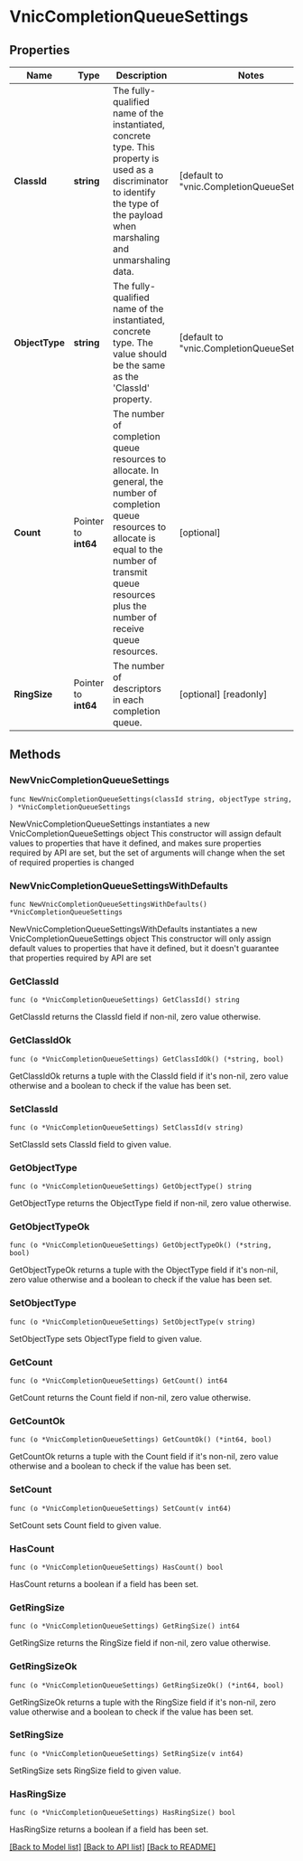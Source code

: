 # VnicCompletionQueueSettings

## Properties

Name | Type | Description | Notes
------------ | ------------- | ------------- | -------------
**ClassId** | **string** | The fully-qualified name of the instantiated, concrete type. This property is used as a discriminator to identify the type of the payload when marshaling and unmarshaling data. | [default to "vnic.CompletionQueueSettings"]
**ObjectType** | **string** | The fully-qualified name of the instantiated, concrete type. The value should be the same as the &#39;ClassId&#39; property. | [default to "vnic.CompletionQueueSettings"]
**Count** | Pointer to **int64** | The number of completion queue resources to allocate. In general, the number of completion queue resources to allocate is equal to the number of transmit queue resources plus the number of receive queue resources. | [optional] 
**RingSize** | Pointer to **int64** | The number of descriptors in each completion queue. | [optional] [readonly] 

## Methods

### NewVnicCompletionQueueSettings

`func NewVnicCompletionQueueSettings(classId string, objectType string, ) *VnicCompletionQueueSettings`

NewVnicCompletionQueueSettings instantiates a new VnicCompletionQueueSettings object
This constructor will assign default values to properties that have it defined,
and makes sure properties required by API are set, but the set of arguments
will change when the set of required properties is changed

### NewVnicCompletionQueueSettingsWithDefaults

`func NewVnicCompletionQueueSettingsWithDefaults() *VnicCompletionQueueSettings`

NewVnicCompletionQueueSettingsWithDefaults instantiates a new VnicCompletionQueueSettings object
This constructor will only assign default values to properties that have it defined,
but it doesn't guarantee that properties required by API are set

### GetClassId

`func (o *VnicCompletionQueueSettings) GetClassId() string`

GetClassId returns the ClassId field if non-nil, zero value otherwise.

### GetClassIdOk

`func (o *VnicCompletionQueueSettings) GetClassIdOk() (*string, bool)`

GetClassIdOk returns a tuple with the ClassId field if it's non-nil, zero value otherwise
and a boolean to check if the value has been set.

### SetClassId

`func (o *VnicCompletionQueueSettings) SetClassId(v string)`

SetClassId sets ClassId field to given value.


### GetObjectType

`func (o *VnicCompletionQueueSettings) GetObjectType() string`

GetObjectType returns the ObjectType field if non-nil, zero value otherwise.

### GetObjectTypeOk

`func (o *VnicCompletionQueueSettings) GetObjectTypeOk() (*string, bool)`

GetObjectTypeOk returns a tuple with the ObjectType field if it's non-nil, zero value otherwise
and a boolean to check if the value has been set.

### SetObjectType

`func (o *VnicCompletionQueueSettings) SetObjectType(v string)`

SetObjectType sets ObjectType field to given value.


### GetCount

`func (o *VnicCompletionQueueSettings) GetCount() int64`

GetCount returns the Count field if non-nil, zero value otherwise.

### GetCountOk

`func (o *VnicCompletionQueueSettings) GetCountOk() (*int64, bool)`

GetCountOk returns a tuple with the Count field if it's non-nil, zero value otherwise
and a boolean to check if the value has been set.

### SetCount

`func (o *VnicCompletionQueueSettings) SetCount(v int64)`

SetCount sets Count field to given value.

### HasCount

`func (o *VnicCompletionQueueSettings) HasCount() bool`

HasCount returns a boolean if a field has been set.

### GetRingSize

`func (o *VnicCompletionQueueSettings) GetRingSize() int64`

GetRingSize returns the RingSize field if non-nil, zero value otherwise.

### GetRingSizeOk

`func (o *VnicCompletionQueueSettings) GetRingSizeOk() (*int64, bool)`

GetRingSizeOk returns a tuple with the RingSize field if it's non-nil, zero value otherwise
and a boolean to check if the value has been set.

### SetRingSize

`func (o *VnicCompletionQueueSettings) SetRingSize(v int64)`

SetRingSize sets RingSize field to given value.

### HasRingSize

`func (o *VnicCompletionQueueSettings) HasRingSize() bool`

HasRingSize returns a boolean if a field has been set.


[[Back to Model list]](../README.md#documentation-for-models) [[Back to API list]](../README.md#documentation-for-api-endpoints) [[Back to README]](../README.md)


